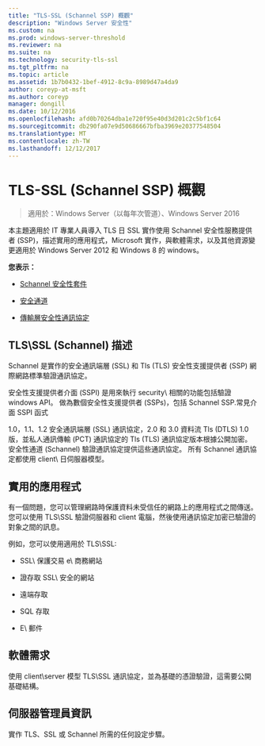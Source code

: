 ```yaml
---
title: "TLS-SSL (Schannel SSP) 概觀"
description: "Windows Server 安全性"
ms.custom: na
ms.prod: windows-server-threshold
ms.reviewer: na
ms.suite: na
ms.technology: security-tls-ssl
ms.tgt_pltfrm: na
ms.topic: article
ms.assetid: 1b7b0432-1bef-4912-8c9a-8989d47a4da9
author: coreyp-at-msft
ms.author: coreyp
manager: dongill
ms.date: 10/12/2016
ms.openlocfilehash: afd0b70264dba1e720f95e40d3d201c2c5bf1c64
ms.sourcegitcommit: db290fa07e9d50686667bfba3969e20377548504
ms.translationtype: MT
ms.contentlocale: zh-TW
ms.lasthandoff: 12/12/2017
---
```

# <a name="tls---ssl-schannel-ssp-overview"></a>TLS-SSL (Schannel SSP) 概觀

>適用於：Windows Server（以每年次管道）、Windows Server 2016

本主題適用於 IT 專業人員導入 TLS 日 SSL 實作使用 Schannel 安全性服務提供者 (SSP)，描述實用的應用程式，Microsoft 實作，與軟體需求，以及其他資源變更適用於 Windows Server 2012 和 Windows 8 的 windows。

**您表示：**

-   [Schannel 安全性套件](https://msdn.microsoft.com/library/ms678421.aspx)

-   [安全通道](https://msdn.microsoft.com/library/windows/desktop/aa380123.aspx)

-   [傳輸層安全性通訊協定](https://msdn.microsoft.com/library/windows/desktop/aa380516.aspx)

## <a name="BKMK_OVER"></a>TLS\SSL \(Schannel\) 描述
Schannel 是實作的安全通訊端層 \(SSL\) 和 Tls \(TLS\) 安全性支援提供者 \(SSP\) 網際網路標準驗證通訊協定。

安全性支援提供者介面 \(SSPI\) 是用來執行 security\ 相關的功能包括驗證 windows API。 做為數個安全性支援提供者 \(SSPs\)，包括 Schannel SSP.常見介面 SSPI 函式

1.0，1.1、1.2 安全通訊端層 \(SSL\) 通訊協定，2.0 和 3.0 資料流 Tls \(DTLS\) 1.0 版，並私人通訊傳輸 \(PCT\) 通訊協定的 Tls \(TLS\) 通訊協定版本根據公開加密。 安全性通道 \(Schannel\) 驗證通訊協定提供這些通訊協定。 所有 Schannel 通訊協定都使用 client\ 日伺服器模型。

## <a name="BKMK_APP"></a>實用的應用程式
有一個問題，您可以管理網路時保護資料未受信任的網路上的應用程式之間傳送。 您可以使用 TLS\SSL 驗證伺服器和 client 電腦，然後使用通訊協定加密已驗證的對象之間的訊息。

例如，您可以使用適用於 TLS\SSL:

-   SSL\ 保護交易 e\ 商務網站

-   證存取 SSL\ 安全的網站

-   遠端存取

-   SQL 存取

-   E\ 郵件

## <a name="BKMK_SOFT"></a>軟體需求
使用 client\server 模型 TLS\SSL 通訊協定，並為基礎的憑證驗證，這需要公開基礎結構。

## <a name="BKMK_INSTALL"></a>伺服器管理員資訊
實作 TLS、SSL 或 Schannel 所需的任何設定步驟。


